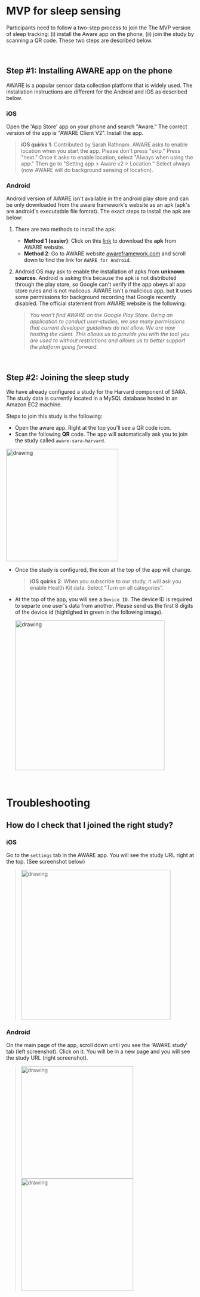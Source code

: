 # MVP for sleep sensing

Participants need to follow a two-step process to join the The MVP version of sleep tracking: (i) install the Aware app on the phone, (ii) join the study by scanning a QR code. These two steps are described below.


<br>


## Step #1: Installing AWARE app on the phone


AWARE is a popular sensor data collection platform that is widely used. The installation instructions are different for the Android and iOS as described below. 


### iOS
Open the 'App Store' app on your phone and search "Aware." The correct version of the app is "AWARE Client V2". Install the app.  
> **iOS quirks 1**: Contributed by Sarah Rathnam. AWARE asks to enable location when you start the app. Please don't press "skip." Press "next." Once it asks to enable location, select "Always when using the app." Then go to "Setting app > Aware v2 > Location." Select always (now AWARE will do background sensing of location).


### Android
Android version of AWARE isn't available in the android play store and can be only downloaded from the aware framework's website as an apk (apk's are android's executatble file fomrat). The exact steps to install the apk are below:

1. There are two methods to install the apk: 

     
     - **Method 1 (easier)**: Click on this [link](http://jenkins.awareframework.com/job/com.aware.phone/lastSuccessfulBuild/artifact/aware-phone/build/outputs/apk/release/aware-phone-armeabi-release.apk) to download the **apk** from AWARE website. 
     - **Method 2**: Go to AWARE website [awareframework.com](https://awareframework.com/) and scroll down to find the link for `AWARE for Android`.  

2. Android OS may ask to enable the installation of apks from **unknown sources**. Android is asking this because the apk is not distributed through the play store, so Google can't verify if the app obeys all app store rules and is not malicous. AWARE isn't a malicious app, but it uses some permissions for background recording that Google recently disabled. The official statement from AWARE website is the following:

    > *You won’t find AWARE on the Google Play Store. Being an application to conduct user-studies, we use many permissions that current developer guidelines do not allow. We are now hosting the client. This allows us to provide you with the tool you are used to without restrictions and allows us to better support the platform going forward.*


<br>

## Step #2: Joining the sleep study
We have already configured a study for the Harvard component of SARA. The study data is currently located in a MySQL database hosted in an Amazon EC2 machine.

Steps to join this study is the following:
- Open the aware app. Right at the top you'll see a QR code icon.
- Scan the following **QR** code. The app will automatically ask you to join the study called `aware-sara-harvard`.

<img src="https://temp-files-for-mash.s3.amazonaws.com/aware-harvard-qr-code.png" alt="drawing" width="300"/>

- Once the study is configured, the icon at the top of the app will change. 
     > **iOS quirks 2**: When you subscribe to our study, it will ask you enable Health Kit data. Select "Turn on all categories".    
- At the top of the app, you will see a `Device ID`. The device ID is required to separte one user's data from another. Please send us the first 8 digits of the device id (highlighed in green in the following image).


    <img src="https://temp-files-for-mash.s3.amazonaws.com/aware-study-ios-successful-study-device-id.png" alt="drawing" width="400"/>
<br>


# Troubleshooting

## How do I check that I joined the right study?

### iOS 
Go to the `settings` tab in the AWARE app. You will see the study URL right at the top. (See screenshot below)
> <img src="https://temp-files-for-mash.s3.amazonaws.com/aware-study-ios-successful-study.jpg" alt="drawing" width="400"/>

### Android 
On the main page of the app, scroll down until you see the 'AWARE study' tab (left screenshot). Click on it. You will be in a new page and you will see the study URL (right screenshot).  

> <img src="https://temp-files-for-mash.s3.amazonaws.com/aware-study-android-successful-study-1.png" alt="drawing" width="300"/>
> <img src="https://temp-files-for-mash.s3.amazonaws.com/aware-study-android-successful-study-2.png" alt="drawing" width="300"/>








